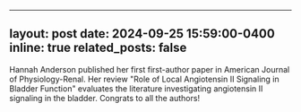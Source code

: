 
---
layout: post
date: 2024-09-25 15:59:00-0400
inline: true
related_posts: false
---

Hannah Anderson published her first first-author paper in American Journal of Physiology-Renal. Her review "Role of Local Angiotensin II Signaling in Bladder Function" evaluates the literature investigating angiotensin II signaling in the bladder. Congrats to all the authors! 

